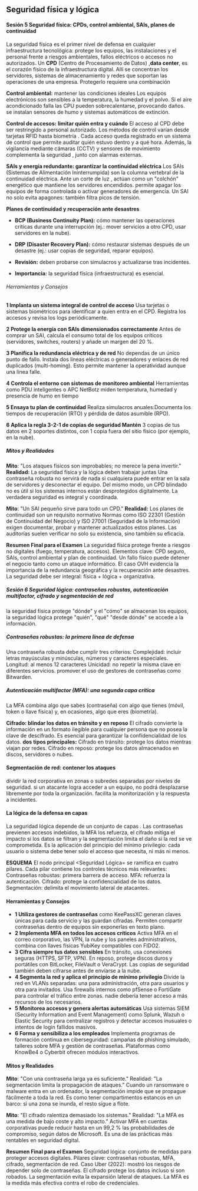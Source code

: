 ## Seguridad física y lógica
#### Sesión 5  Seguridad física: CPDs, control ambiental, SAIs, planes de continuidad
La seguridad física es el primer nivel de defensa en cualquier infraestructura tecnológica: protege los equipos, las instalaciones y el personal frente a riesgos ambientales, fallos eléctricos o accesos no autorizados. 
Un **CPD** (Centro de Procesamiento de Datos) ,**data center**, es el corazón físico de la infraestructura digital. Allí se concentran los servidores, sistemas de almacenamiento y redes que soportan las operaciones de una empresa. Protegerlo requiere una combinación 

**Control ambiental:** mantener las condiciones ideales Los equipos electrónicos son sensibles a la temperatura, la humedad y el polvo. Si el aire acondicionado falla las CPU pueden sobrecalentarse, provocando daños.  se instalan sensores de humo y sistemas automáticos de extinción.

**Control de accesos:** **limitar quién entra y cuándo** El acceso al CPD debe ser restringido a personal autorizado. Los métodos de control varían desde tarjetas RFID hasta biometría . Cada acceso queda registrado en un sistema de control que permite auditar quién estuvo dentro y a qué hora. Además, la vigilancia mediante cámaras (CCTV) y sensores de movimiento complementa la seguridad , junto con alarmas externas. 

**SAIs y energía redundante: garantizar la continuidad eléctrica** Los SAIs (Sistemas de Alimentación Ininterrumpida) son la columna vertebral de la continuidad eléctrica. Ante un corte de luz , actúan como un "colchón" energético que mantiene los servidores encendidos. permite apagar los equipos de forma controlada o activar generadores de emergencia. Un SAI no solo evita apagones: también filtra picos de tensión. 

**Planes de continuidad y recuperación ante desastres** 
- **BCP (Business Continuity Plan):** cómo mantener las operaciones críticas durante una interrupción (ej.: mover servicios a otro CPD, usar servidores en la nube).
- **DRP (Disaster Recovery Plan):** cómo restaurar sistemas después de un desastre (ej.: usar copias de seguridad, reparar equipos).
    
- **Revisión:**  deben probarse con simulacros y actualizarse tras incidentes.
- **Importancia:** la seguridad física (infraestructura) es esencial.

###### Herramientas y Consejos 
**1 Implanta un sistema integral de control de acceso** Usa tarjetas o sistemas biométricos para identificar a quien entra en el CPD. Registra los accesos y revisa los logs periódicamente. 

**2 Protege la energía con SAIs dimensionados correctamente** Antes de comprar un SAI, calcula el consumo total de los equipos críticos (servidores, switches, routers) y añade un margen del 20 %. 

**3 Planifica la redundancia eléctrica y de red** No dependas de un único punto de fallo. Instala dos líneas eléctricas o generadores y enlaces de red duplicados (multi-homing). Esto permite mantener la operatividad aunque una línea falle. 

**4 Controla el entorno con sistemas de monitoreo ambiental** Herramientas como PDU inteligentes o APC NetBotz miden temperatura, humedad y presencia de humo en tiempo 

**5 Ensaya tu plan de continuidad**  Realiza simulacros anuales:Documenta los tiempos de recuperación (RTO) y pérdida de datos asumible (RPO). 

**6 Aplica la regla 3-2-1 de copias de seguridad Mantén** 3 copias de tus datos en 2 soportes distintos, con 1 copia fuera del sitio físico (por ejemplo, en la nube).  


##### Mitos y Realidades 

**Mito**: "Los ataques físicos son improbables; no merece la pena invertir." 
**Realidad:** La seguridad física y la lógica deben trabajar juntas Una contraseña robusta no servirá de nada si cualquiera puede entrar en la sala de servidores y desconectar el equipo. Del mismo modo, un CPD blindado no es útil si los sistemas internos están desprotegidos digitalmente. La verdadera seguridad es integral y coordinada. 

**Mito**: "Un SAI pequeño sirve para todo un CPD." 
**Realidad:** Los planes de continuidad son un requisito normativo Normas como ISO 22301 (Gestión de Continuidad del Negocio) y ISO 27001 (Seguridad de la Información) exigen documentar, probar y mantener actualizados estos planes. Las auditorías suelen verificar no solo su existencia, sino también su eficacia. 


**Resumen Final para el Examen**
La seguridad física protege frente a riesgos no digitales (fuego, temperatura, accesos). Elementos clave: CPD seguro, SAIs, control ambiental y plan de continuidad. Un fallo físico puede detener el negocio tanto como un ataque informático. El caso OVH evidencia la importancia de la redundancia geográfica y la recuperación ante desastres. La seguridad debe ser integral: física + lógica + organizativa. 


##### Sesión 6 Seguridad lógica: contraseñas robustas, autenticación multifactor, cifrado y segmentación de red 
 la seguridad física protege  "dónde" y el "cómo" se almacenan los equipos, 
 la seguridad lógica protege "quién", "qué"  "desde dónde" se accede a la información. 


##### Contraseñas robustas: la primera línea de defensa 
Una contraseña robusta debe cumplir tres criterios: 
Complejidad: incluir letras mayúsculas y minúsculas, números y caracteres especiales. Longitud: al menos 12 caracteres 
Unicidad: no repetir la misma clave en diferentes servicios. promover el uso de gestores de contraseñas como Bitwarden. 

##### Autenticación multifactor (MFA): una segunda capa crítica 
La MFA combina algo que sabes (contraseña) con algo que tienes (móvil, token o llave física) y, en ocasiones, algo que eres (biometría). 

**Cifrado: blindar los datos en tránsito y en reposo**
El cifrado convierte la información en un formato ilegible para cualquier persona que no posea la clave de descifrado. Es esencial para garantizar la confidencialidad de los datos. **dos tipos principales:**
Cifrado en tránsito: protege los datos mientras viajan por redes. 
Cifrado en reposo: protege los datos almacenados en discos, servidores o nubes. 

#### Segmentación de red: contener los ataques
dividir la red corporativa en zonas o subredes separadas por niveles de seguridad. 
si un atacante logra acceder a un equipo, no podrá desplazarse libremente por toda la organización. facilita la monitorización y la respuesta a incidentes. 

#### La lógica de la defensa en capas 
La seguridad lógica depende de un conjunto de capas . Las contraseñas previenen accesos indebidos, la MFA los refuerza, el cifrado mitiga el impacto si los datos se filtran y la segmentación limita el daño si la red se ve comprometida. Es la aplicación del principio del mínimo privilegio: cada usuario o sistema debe tener solo el acceso que necesita, ni más ni menos. 


**ESQUEMA**
El nodo principal <Seguridad Lógica= se ramifica en cuatro pilares. Cada pilar contiene los
controles técnicos más relevantes:
	Contraseñas robustas: primera barrera de acceso.
	MFA: refuerza la autenticación.
	Cifrado: protege la confidencialidad de los datos.
	Segmentación: delimita el movimiento lateral de atacantes.


#### Herramientas y Consejos 
- **1 Utiliza gestores de contraseñas** como KeePassXC generan claves únicas para cada servicio y las guardan cifradas. Permiten compartir contraseñas dentro de equipos sin exponerlas en texto plano. 
- **2 Implementa MFA en todos los accesos críticos** Activa MFA en el correo corporativo, las VPN, la nube y los paneles administrativos, combina con llaves físicas YubiKey compatibles con FIDO2.
- **3 Cifra siempre tus datos sensibles** En tránsito, usa conexiones seguras (HTTPS, SFTP, VPN). En reposo, protege discos duros y portátiles con BitLocker, FileVault o VeraCrypt. Las copias de seguridad también deben cifrarse antes de enviarse a la nube. 
- **4 Segmenta la red y aplica el principio de mínimo privilegio** Divide la red en VLANs separadas: una para administración, otra para usuarios y otra para invitados. Usa firewalls internos como pfSense o FortiGate para controlar el tráfico entre zonas.          nadie debería tener acceso a más recursos de los necesarios. 
- **5 Monitorea accesos y genera alertas automáticas** Usa sistemas SIEM (Security Information and Event Management) como Splunk, Wazuh o Elastic Security para centralizar registros y detectar accesos inusuales o intentos de login fallidos masivos. 
- **6 Forma y sensibiliza a los empleados** Implementa programas de formación continua en ciberseguridad: campañas de phishing simulado, talleres sobre MFA y gestión de contraseñas. Plataformas como KnowBe4 o Cyberbit ofrecen módulos interactivos.

#### Mitos y Realidades 

**Mito**: "Con una contraseña larga ya es suficiente." 
Realidad: "La segmentación limita la propagación de ataques." Cuando un ransomware o malware entra en un ordenador, la segmentación impide que se propague fácilmente a toda la red. Es como tener compartimentos estancos en un barco: si una zona se inunda, el resto sigue a flote. 


**Mito**: "El cifrado ralentiza demasiado los sistemas." 
Realidad: "La MFA es una medida de bajo coste y alto impacto." Activar MFA en cuentas corporativas puede reducir hasta en un 99,2 % las probabilidades de compromiso, según datos de Microsoft. Es una de las prácticas más rentables en seguridad digital. 




**Resumen Final para el Examen**
Seguridad lógica: conjunto de medidas para proteger accesos digitales. Pilares clave: contraseñas robustas, MFA, cifrado, segmentación de red. Caso Uber (2022): mostró los riesgos de depender solo de contraseñas. El cifrado protege los datos incluso si son robados. La segmentación evita la expansión lateral de ataques. La MFA es la medida más efectiva contra el robo de credenciales.